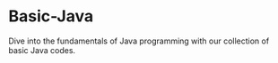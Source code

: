 # Basic-Java
Dive into the fundamentals of Java programming with our collection of basic Java codes.
